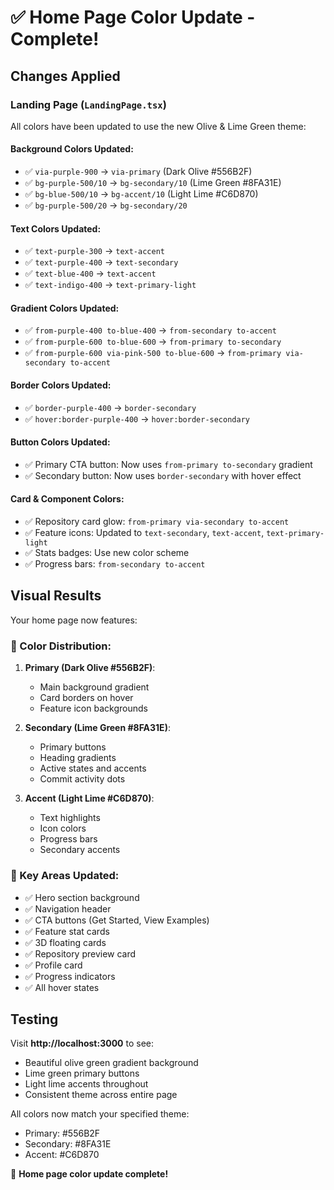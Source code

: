 # ✅ Home Page Color Update - Complete!

## Changes Applied

### Landing Page (`LandingPage.tsx`)
All colors have been updated to use the new Olive & Lime Green theme:

#### Background Colors Updated:
- ✅ `via-purple-900` → `via-primary` (Dark Olive #556B2F)
- ✅ `bg-purple-500/10` → `bg-secondary/10` (Lime Green #8FA31E)
- ✅ `bg-blue-500/10` → `bg-accent/10` (Light Lime #C6D870)
- ✅ `bg-purple-500/20` → `bg-secondary/20`

#### Text Colors Updated:
- ✅ `text-purple-300` → `text-accent`
- ✅ `text-purple-400` → `text-secondary`
- ✅ `text-blue-400` → `text-accent`
- ✅ `text-indigo-400` → `text-primary-light`

#### Gradient Colors Updated:
- ✅ `from-purple-400 to-blue-400` → `from-secondary to-accent`
- ✅ `from-purple-600 to-blue-600` → `from-primary to-secondary`
- ✅ `from-purple-600 via-pink-500 to-blue-600` → `from-primary via-secondary to-accent`

#### Border Colors Updated:
- ✅ `border-purple-400` → `border-secondary`
- ✅ `hover:border-purple-400` → `hover:border-secondary`

#### Button Colors Updated:
- ✅ Primary CTA button: Now uses `from-primary to-secondary` gradient
- ✅ Secondary button: Now uses `border-secondary` with hover effect

#### Card & Component Colors:
- ✅ Repository card glow: `from-primary via-secondary to-accent`
- ✅ Feature icons: Updated to `text-secondary`, `text-accent`, `text-primary-light`
- ✅ Stats badges: Use new color scheme
- ✅ Progress bars: `from-secondary to-accent`

## Visual Results

Your home page now features:

### 🎨 Color Distribution:
1. **Primary (Dark Olive #556B2F)**:
   - Main background gradient
   - Card borders on hover
   - Feature icon backgrounds

2. **Secondary (Lime Green #8FA31E)**:
   - Primary buttons
   - Heading gradients
   - Active states and accents
   - Commit activity dots

3. **Accent (Light Lime #C6D870)**:
   - Text highlights
   - Icon colors
   - Progress bars
   - Secondary accents

### 🌟 Key Areas Updated:
- ✅ Hero section background
- ✅ Navigation header
- ✅ CTA buttons (Get Started, View Examples)
- ✅ Feature stat cards
- ✅ 3D floating cards
- ✅ Repository preview card
- ✅ Profile card
- ✅ Progress indicators
- ✅ All hover states

## Testing

Visit **http://localhost:3000** to see:
- Beautiful olive green gradient background
- Lime green primary buttons
- Light lime accents throughout
- Consistent theme across entire page

All colors now match your specified theme:
- Primary: #556B2F
- Secondary: #8FA31E
- Accent: #C6D870

🎉 **Home page color update complete!**
